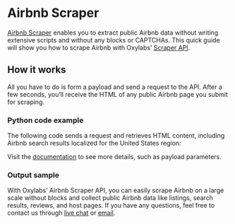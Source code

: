 # Airbnb Scraper

[<u>Airbnb
Scraper</u>](https://oxylabs.io/products/scraper-api/web/airbnb) enables
you to extract public Airbnb data without writing extensive scripts and
without any blocks or CAPTCHAs. This quick guide will show you how to
scrape Airbnb with Oxylabs’ [<u>Scraper
API</u>](https://oxylabs.io/products/scraper-api).

## How it works

All you have to do is form a payload and send a request to the API.
After a few seconds, you’ll receive the HTML of any public Airbnb page
you submit for scraping.

### Python code example

The following code sends a request and retrieves HTML content, including
Airbnb search results localized for the United States region:

Visit the
[<u>documentation</u>](https://developers.oxylabs.io/scraper-apis/web-scraper-api)
to see more details, such as payload parameters.

### Output sample

With Oxylabs’ Airbnb Scraper API, you can easily scrape Airbnb on a
large scale without blocks and collect public Airbnb data like listings,
search results, reviews, and host pages. If you have any questions, feel
free to contact us through [<u>live chat</u>](https://oxylabs.io/) or
[<u>email</u>](mailto:support@oxylabs.io).
